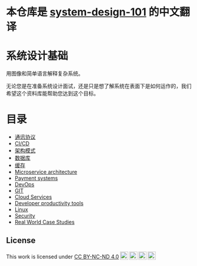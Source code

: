 # 本仓库是  [system-design-101](https://github.com/ByteByteGoHq/system-design-101#communication-protocols)  的中文翻译

# 系统设计基础

用图像和简单语言解释复杂系统。

无论您是在准备系统设计面试，还是只是想了解系统在表面下是如何运作的，我们希望这个资料库能帮助您达到这个目标。
# 目录

<!-- TOC toc.levels=2 -->

- [通讯协议](sub-content/communication-protocols.md)
- [CI/CD](sub-content/ci-cd.md)
- [架构模式](sub-content/architecture-patterns.md)
- [数据库](sub-content/database.md)
- [缓存](sub-content/cache.md)
- [Microservice architecture](sub-content/microservice-architecture.md)
- [Payment systems](sub-content/payment-systems.md)
- [DevOps](sub-content/devops.md)
- [GIT](sub-content/git.md)
- [Cloud Services](sub-content/cloud-services.md)
- [Developer productivity tools](sub-content/developer-productivity-tools.md)
- [Linux](sub-content/linux.md)
- [Security](sub-content/security.md)
- [Real World Case Studies](sub-content/real-world-case-studies.md)
   

<!-- /TOC -->






## License

<p xmlns:cc="http://creativecommons.org/ns#" >This work is licensed under <a href="http://creativecommons.org/licenses/by-nc-nd/4.0/?ref=chooser-v1" target="_blank" rel="license noopener noreferrer" style="display:inline-block;">CC BY-NC-ND 4.0<img style="height:22px!important;margin-left:3px;vertical-align:text-bottom;" src="https://mirrors.creativecommons.org/presskit/icons/cc.svg?ref=chooser-v1"><img style="height:22px!important;margin-left:3px;vertical-align:text-bottom;" src="https://mirrors.creativecommons.org/presskit/icons/by.svg?ref=chooser-v1"><img style="height:22px!important;margin-left:3px;vertical-align:text-bottom;" src="https://mirrors.creativecommons.org/presskit/icons/nc.svg?ref=chooser-v1"><img style="height:22px!important;margin-left:3px;vertical-align:text-bottom;" src="https://mirrors.creativecommons.org/presskit/icons/nd.svg?ref=chooser-v1"></a></p>
